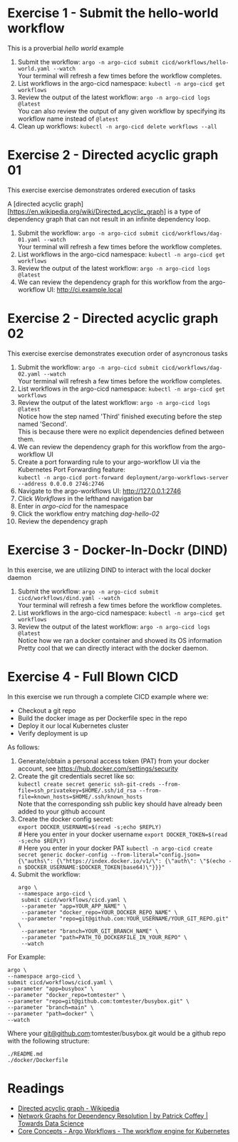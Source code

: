 # Exercise 1 - Submit the hello-world workflow

This is a proverbial _hello world_ example

1. Submit the workflow: `argo -n argo-cicd submit cicd/workflows/hello-world.yaml --watch`<br />
   Your terminal will refresh a few times before the workflow completes.
1. List workflows in the argo-cicd namespace: `kubectl -n argo-cicd get workflows`
1. Review the output of the latest workflow: `argo -n argo-cicd logs @latest`<br />
   You can also review the output of any given workflow by specifying its workflow name instead of `@latest`
1. Clean up workflows: `kubectl -n argo-cicd delete workflows --all`

# Exercise 2 - Directed acyclic graph 01

This exercise exercise demonstrates ordered execution of tasks

A [directed acyclic graph][https://en.wikipedia.org/wiki/Directed_acyclic_graph] is a type of 
dependency graph that can not result in an infinite dependency loop.

1. Submit the workflow: `argo -n argo-cicd submit cicd/workflows/dag-01.yaml --watch`<br />
   Your terminal will refresh a few times before the workflow completes.
1. List workflows in the argo-cicd namespace: `kubectl -n argo-cicd get workflows`
1. Review the output of the latest workflow: `argo -n argo-cicd logs @latest`
1. We can review the dependency graph for this workflow from the argo-workflow UI: http://ci.example.local

# Exercise 2 - Directed acyclic graph 02

This exercise exercise demonstrates execution order of asyncronous tasks

1. Submit the workflow: `argo -n argo-cicd submit cicd/workflows/dag-02.yaml --watch`<br />
   Your terminal will refresh a few times before the workflow completes.
1. List workflows in the argo-cicd namespace: `kubectl -n argo-cicd get workflows`
1. Review the output of the latest workflow: `argo -n argo-cicd logs @latest`<br />
   Notice how the step named 'Third' finished executing before the step named 'Second'.<br />
   This is because there were no explicit dependencies defined between them.
1. We can review the dependency graph for this workflow from the argo-workflow UI
1. Create a port forwarding rule to your argo-workflow UI via the Kubernetes Port Forwarding feature: <br />
   `kubectl -n argo-cicd port-forward deployment/argo-workflows-server --address 0.0.0.0 2746:2746`
1. Navigate to the argo-workflows UI: http://127.0.0.1:2746
1. Click _Workflows_ in the lefthand navigation bar
1. Enter in _argo-cicd_ for the namespace
1. Click the workflow entry matching _dag-hello-02_
1. Review the dependency graph

# Exercise 3 - Docker-In-Dockr (DIND)

In this exercise, we are utilizing DIND to interact with the local docker daemon

1. Submit the workflow: `argo -n argo-cicd submit cicd/workflows/dind.yaml --watch`<br />
   Your terminal will refresh a few times before the workflow completes.
1. List workflows in the argo-cicd namespace: `kubectl -n argo-cicd get workflows`
1. Review the output of the latest workflow: `argo -n argo-cicd logs @latest`<br />
   Notice how we ran a docker container and showed its OS information<br />
   Pretty cool that we can directly interact with the docker daemon.

# Exercise 4 - Full Blown CICD

In this exercise we run through a complete CICD example where we:

- Checkout a git repo
- Build the docker image as per Dockerfile spec in the repo
- Deploy it our local Kubernetes cluster
- Verify deployment is up

As follows:

1. Generate/obtain a personal access token (PAT) from your docker account, see https://hub.docker.com/settings/security
1. Create the git credentials secret like so:<br />
   `kubectl create secret generic ssh-git-creds --from-file=ssh_privatekey=$HOME/.ssh/id_rsa --from-file=known_hosts=$HOME/.ssh/known_hosts`<br />
   Note that the corresponding ssh public key should have already been added to your github account
1. Create the docker config secret:<br />
   `export DOCKER_USERNAME=$(read -s;echo $REPLY)`<br /> # Here you enter in your docker username
   `export DOCKER_TOKEN=$(read -s;echo $REPLY)`<br /> # Here you enter in your docker PAT
   `kubectl -n argo-cicd create secret generic docker-config --from-literal="config.json={\"auths\": {\"https://index.docker.io/v1/\": {\"auth\": \"$(echo -n $DOCKER_USERNAME:$DOCKER_TOKEN|base64)\"}}}"`<br />
1. Submit the workflow:<br />
   ```
   argo \
   --namespace argo-cicd \
    submit cicd/workflows/cicd.yaml \
    --parameter "app=YOUR_APP_NAME" \
    --parameter "docker_repo=YOUR_DOCKER_REPO_NAME" \
    --parameter "repo=git@github.com:YOUR_USERNAME/YOUR_GIT_REPO.git" \
    --parameter "branch=YOUR_GIT_BRANCH_NAME" \
    --parameter "path=PATH_TO_DOCKERFILE_IN_YOUR_REPO" \
    --watch
    ```

For Example:

```
argo \
--namespace argo-cicd \
submit cicd/workflows/cicd.yaml \
--parameter "app=busybox" \
--parameter "docker_repo=tomtester" \
--parameter "repo=git@github.com:tomtester/busybox.git" \
--parameter "branch=main" \
--parameter "path=docker" \
--watch
```

Where your git@github.com:tomtester/busybox.git would be a github repo with the following structure:<br />

```
./README.md
./docker/Dockerfile
```

# Readings

- [Directed acyclic graph - Wikipedia](https://en.wikipedia.org/wiki/Directed_acyclic_graph)
- [Network Graphs for Dependency Resolution | by Patrick Coffey | Towards Data Science](https://towardsdatascience.com/network-graphs-for-dependency-resolution-5327cffe650f)
- [Core Concepts - Argo Workflows - The workflow engine for Kubernetes](https://argoproj.github.io/argo-workflows/workflow-concepts/)
